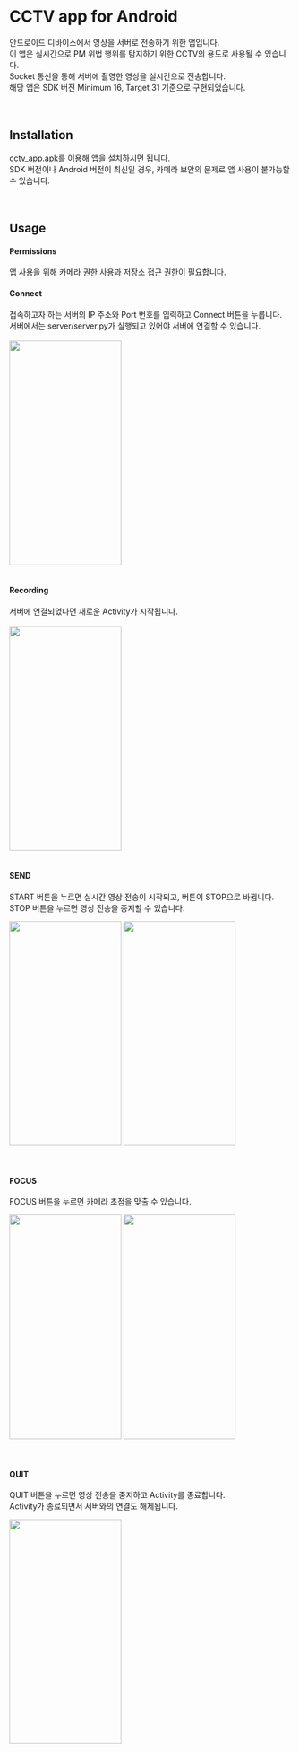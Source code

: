 # CCTV app for Android
안드로이드 디바이스에서 영상을 서버로 전송하기 위한 앱입니다.<br/>
이 앱은 실시간으로 PM 위법 행위를 탐지하기 위한 CCTV의 용도로 사용될 수 있습니다.<br/>
Socket 통신을 통해 서버에 촬영한 영상을 실시간으로 전송합니다.<br/>
해당 앱은 SDK 버전 Minimum 16, Target 31 기준으로 구현되었습니다.
<br/><br/><br/>

## Installation
cctv_app.apk를 이용해 앱을 설치하시면 됩니다.<br/>
SDK 버전이나 Android 버전이 최신일 경우, 카메라 보안의 문제로 앱 사용이 불가능할 수 있습니다.
<br/><br/><br/>

## Usage
#### Permissions
앱 사용을 위해 카메라 권한 사용과 저장소 접근 권한이 필요합니다.
<br/>

#### Connect
접속하고자 하는 서버의 IP 주소와 Port 번호를 입력하고 Connect 버튼을 누릅니다.<br/>
서버에서는 server/server.py가 실행되고 있어야 서버에 연결할 수 있습니다.<br/>
<br/>
<img src="https://user-images.githubusercontent.com/49871110/147073788-5ff5a62c-fa81-43ca-9a21-45dc4e8b80a7.jpg" width="200" height="400"/>
<br/><br/>

#### Recording
서버에 연결되었다면 새로운 Activity가 시작됩니다.<br/>
<br/>
<img src="https://user-images.githubusercontent.com/49871110/147074456-b7f3b7dd-ec15-4c1f-82bf-3061336ca046.jpg" width="200" height="400"/>
<br/><br/>

#### SEND
START 버튼을 누르면 실시간 영상 전송이 시작되고, 버튼이 STOP으로 바뀝니다.<br/>
STOP 버튼을 누르면 영상 전송을 중지할 수 있습니다.<br/>
<p float="left">
  <img src="https://user-images.githubusercontent.com/49871110/147074620-95d353e8-9f59-430f-92ee-822854314906.jpg" width="200" height="400"/>
  <img src="https://user-images.githubusercontent.com/49871110/147074612-fa86f9f5-5797-4c0f-8ec1-02e90712d820.jpg" width="200" height="400"/>
</p>
<br/>

#### FOCUS
FOCUS 버튼을 누르면 카메라 초점을 맞출 수 있습니다.
<p float="left">
  <img src="https://user-images.githubusercontent.com/49871110/147073928-5cf80a83-406e-49f8-bd21-818eb145f262.jpg" width="200" height="400"/>
  <img src="https://user-images.githubusercontent.com/49871110/147073957-45936de6-b292-4cae-b314-fb54f1c4b970.jpg" width="200" height="400"/>
</p>
<br/>

#### QUIT
QUIT 버튼을 누르면 영상 전송을 중지하고 Activity를 종료합니다.<br/>
Activity가 종료되면서 서버와의 연결도 해제됩니다.

<img src="https://user-images.githubusercontent.com/49871110/147075090-22701ab1-8bda-4cc3-ba3f-729a13f10738.png" width="200" height="400"/>
